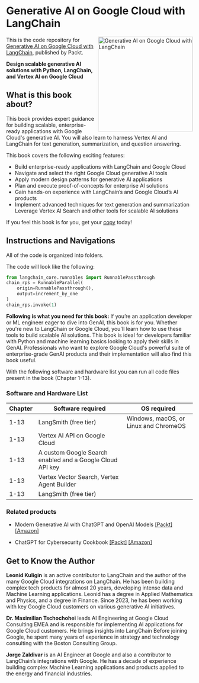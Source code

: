 # Generative AI on Google Cloud with LangChain

<a href="https://www.packtpub.com/en-us/product/generative-ai-on-google-cloud-with-langchain-9781835889336"><img src="https://m.media-amazon.com/images/I/81C2ZcI-sdL._SL1500_.jpg" alt="Generative AI on Google Cloud with LangChain" height="256px" align="right"></a>

This is the code repository for [Generative AI on Google Cloud with LangChain](https://www.packtpub.com/en-us/product/generative-ai-on-google-cloud-with-langchain-9781835889336), published by Packt.

**Design scalable generative AI solutions with Python, LangChain, and Vertex AI on Google Cloud**


## What is this book about?

This book provides expert guidance for building scalable, enterprise-ready applications with Google Cloud's generative AI. You will also learn to harness Vertex AI and LangChain for text generation, summarization, and question answering.

This book covers the following exciting features: 
* Build enterprise-ready applications with LangChain and Google Cloud
* Navigate and select the right Google Cloud generative AI tools
* Apply modern design patterns for generative AI applications
* Plan and execute proof-of-concepts for enterprise AI solutions
* Gain hands-on experience with LangChain’s and Google Cloud’s AI products
* Implement advanced techniques for text generation and summarization
Leverage Vertex AI Search and other tools for scalable AI solutions

If you feel this book is for you, get your [copy](https://www.amazon.com/Generative-Google-Cloud-LangChain-generative/dp/B0DKT8DCRT/ref=sr_1_1?sr=8-1) today!


## Instructions and Navigations
All of the code is organized into folders.

The code will look like the following:
```python
from langchain_core.runnables import RunnablePassthrough
chain_rps = RunnableParallel(
    origin=RunnablePassthrough(),
    output=increment_by_one
)
chain_rps.invoke(1)
```

**Following is what you need for this book:**
If you’re an application developer or ML engineer eager to dive into GenAI, this book is for you. Whether you're new to LangChain or Google Cloud, you'll learn how to use these tools to build scalable AI solutions. This book is ideal for developers familiar with Python and machine learning basics looking to apply their skills in GenAI. Professionals who want to explore Google Cloud's powerful suite of enterprise-grade GenAI products and their implementation will also find this book useful.

With the following software and hardware list you can run all code files present in the book (Chapter 1-13).

### Software and Hardware List

| Chapter  | Software required                                                                    | OS required                        |
| -------- | -------------------------------------------------------------------------------------| -----------------------------------|
|  	1-13	   | LangSmith (free tier)                              | Windows, macOS, or Linux and ChromeOS |
|  	1-13	   | Vertex AI API on Google Cloud                              |  |
|  	1-13	   | A custom Google Search enabled and a Google Cloud API key                              |  |
|  	1-13	   | Vertex Vector Search, Vertex Agent Builder               |  |
|  	1-13	   | LangSmith (free tier)                 |  |


### Related products <Other books you may enjoy>  
* Modern Generative AI with ChatGPT and OpenAI Models  [[Packt]](https://www.packtpub.com/en-us/product/modern-generative-ai-with-chatgpt-and-openai-models-9781805123330) [[Amazon]](https://www.amazon.com/dp/1805123335)

* ChatGPT for Cybersecurity Cookbook [[Packt]](https://www.packtpub.com/en-us/product/chatgpt-for-cybersecurity-cookbook-9781805124047) [[Amazon]](https://www.amazon.com/dp/1805124048)
  
## Get to Know the Author
**Leonid Kuligin** is an active contributor to LangChain and the author of the many Google Cloud integrations on LangChain. He has been building complex tech products for almost 20 years, developing intense data and Machine Learning applications. Leonid has a degree in Applied Mathematics and Physics, and a degree in Finance. Since 2023, he has been working with key Google Cloud customers on various generative AI initiatives.

**Dr. Maximilian Tschochohei** leads AI Engineering at Google Cloud Consulting EMEA and is responsible for implementing AI applications for Google Cloud customers. He brings insights into LangChain Before joining Google, he spent many years of experience in strategy and technology consulting with the Boston Consulting Group.

**Jorge Zaldivar** is an AI Engineer at Google and also a contributor to LangChain’s integrations with Google. He has a decade of experience building complex Machine Learning applications and products applied to the energy and financial industries.
